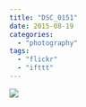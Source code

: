 ```yaml
---
title: "DSC_0151"
date: 2015-08-19
categories: 
  - "photography"
tags: 
  - "flickr"
  - "ifttt"
---
```


![](https://farm6.staticflickr.com/5665/20074719903_01c171d306_b.jpg)
